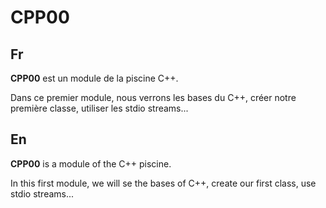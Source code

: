 # CPP00

Fr
---
**CPP00** est un module de la piscine C++.

Dans ce premier module, nous verrons les bases du C++, créer notre première classe, utiliser les stdio streams...

En
---
**CPP00** is a module of the C++ piscine.

In this first module, we will se the bases of C++, create our first class, use stdio streams...

